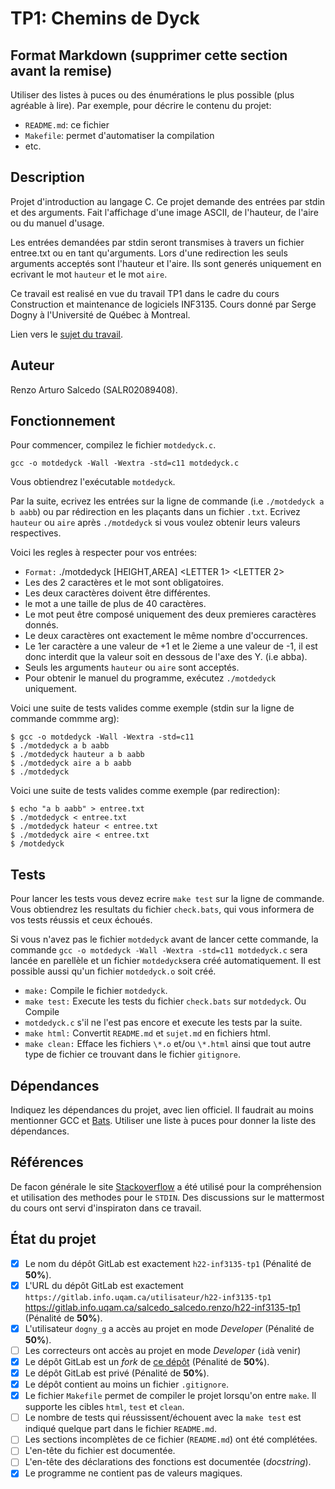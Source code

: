 # TP1: Chemins de Dyck


## Format Markdown (supprimer cette section avant la remise)

Utiliser des listes à puces ou des énumérations le plus possible (plus agréable
à lire). Par exemple, pour décrire le contenu du projet:

* `README.md`: ce fichier
* `Makefile`: permet d'automatiser la compilation
* etc.

## Description

Projet d'introduction au langage C. Ce projet demande des entrées par stdin et des arguments.
Fait l'affichage d'une image ASCII, de l'hauteur, de l'aire ou du manuel d'usage.

Les entrées demandées par stdin seront transmises à travers un fichier entree.txt ou en tant
qu'arguments.
Lors d'une redirection les seuls arguments acceptés sont l'hauteur et l'aire. 
Ils sont generés uniquement en ecrivant le mot `hauteur` et le mot `aire`.

Ce travail est realisé en vue du travail TP1 dans le cadre du cours Construction et
maintenance de logiciels INF3135. Cours donné par Serge Dogny à l'Université de Québec à Montreal.

Lien vers le [sujet du travail](https://gitlab.info.uqam.ca/salcedo_salcedo.renzo/h22-inf3135-tp1/-/blob/master/sujet.md).

## Auteur

Renzo Arturo Salcedo (SALR02089408).

## Fonctionnement

Pour commencer, compilez le fichier `motdedyck.c`.
```
gcc -o motdedyck -Wall -Wextra -std=c11 motdedyck.c
```
Vous obtiendrez l'exécutable `motdedyck`. 

Par la suite, ecrivez les entrées sur la ligne de commande (i.e `./motdedyck a b aabb`)
ou par rédirection en les plaçants dans un fichier `.txt`. Ecrivez `hauteur` ou `aire` après 
`./motdedyck` si vous voulez obtenir leurs valeurs respectives.

Voici les regles à respecter pour vos entrées:
* `Format:` ./motdedyck [HEIGHT,AREA] <LETTER 1> <LETTER 2> <WORD>
* Les des 2 caractères et le mot sont obligatoires.
* Les deux caractères doivent être différentes.
* le mot a une taille de plus de 40 caractères.
* Le mot peut être composé uniquement des deux premieres caractères donnés.
* Le deux caractères ont exactement le même nombre d'occurrences.
* Le 1er caractère a une valeur de +1 et le 2ieme a une valeur de -1, il est donc interdit
que la valeur soit en dessous de l'axe des Y. (i.e abba).
* Seuls les arguments `hauteur` ou `aire` sont acceptés.
* Pour obtenir le manuel du programme, exécutez `./motdedyck` uniquement.

Voici une suite de tests valides comme exemple (stdin sur la ligne de commande commme arg):
```
$ gcc -o motdedyck -Wall -Wextra -std=c11 
$ ./motdedyck a b aabb
$ ./motdedyck hauteur a b aabb
$ ./motdedyck aire a b aabb
$ ./motdedyck
```
Voici une suite de tests valides comme exemple (par redirection):
```
$ echo "a b aabb" > entree.txt
$ ./motdedyck < entree.txt
$ ./motdedyck hateur < entree.txt
$ ./motdedyck aire < entree.txt
$ /motdedyck
```

## Tests

Pour lancer les tests vous devez ecrire `make test` sur la ligne de commande.
Vous obtiendrez les resultats du fichier `check.bats`, qui vous informera de vos tests réussis et ceux 
échoués.

Si vous n'avez pas le fichier `motdedyck` avant de lancer cette commande, la 
commande `gcc -o motdedyck -Wall -Wextra -std=c11 motdedyck.c` sera lancée en parellèle et 
un fichier `motdedyck`sera créé automatiquement. Il est possible aussi qu'un fichier 
`motdedyck.o` soit créé.

* `make:` Compile le fichier `motdedyck`.
* `make test:` Execute les tests du fichier `check.bats` sur `motdedyck`. Ou Compile 
* `motdedyck.c` s'il ne l'est pas encore et execute les tests par la suite.
* `make html:` Convertit `README.md` et `sujet.md` en fichiers html.
* `make clean:` Efface les fichiers `\*.o` et/ou `\*.html` ainsi que tout autre type de fichier
ce trouvant dans le fichier `gitignore`.

## Dépendances

Indiquez les dépendances du projet, avec lien officiel. Il faudrait au moins
mentionner GCC et [Bats](https://github.com/bats-core/bats-core). Utiliser une
liste à puces pour donner la liste des dépendances.

## Références

De facon générale le site [Stackoverflow](https://stackoverflow.com/) a été utilisé pour la 
compréhension et utilisation des methodes pour le `STDIN`. 
Des discussions sur le mattermost du cours ont servi d'inspiraton dans ce travail.

## État du projet

* [X] Le nom du dépôt GitLab est exactement `h22-inf3135-tp1` (Pénalité de
  **50%**).
* [X] L'URL du dépôt GitLab est exactement `https://gitlab.info.uqam.ca/utilisateur/h22-inf3135-tp1`
https://gitlab.info.uqam.ca/salcedo_salcedo.renzo/h22-inf3135-tp1
  (Pénalité de **50%**).
* [X] L'utilisateur `dogny_g` a accès au projet en mode *Developer*
  (Pénalité de **50%**).
* [ ] Les correcteurs ont accès au projet en mode *Developer* (`id`à venir)
* [X] Le dépôt GitLab est un *fork* de [ce
  dépôt](https://gitlab.info.uqam.ca/inf3135-sdo/h22-inf3135-tp1)
  (Pénalité de **50%**).
* [X] Le dépôt GitLab est privé (Pénalité de **50%**).
* [X] Le dépôt contient au moins un fichier `.gitignore`.
* [X] Le fichier `Makefile` permet de compiler le projet lorsqu'on entre
  `make`. Il supporte les cibles `html`, `test` et `clean`.
* [ ] Le nombre de tests qui réussissent/échouent avec la `make test` est
  indiqué quelque part dans le fichier `README.md`.
* [ ] Les sections incomplètes de ce fichier (`README.md`) ont été complétées.
* [ ] L'en-tête du fichier est documentée.
* [ ] L'en-tête des déclarations des fonctions est documentée (*docstring*).
* [X] Le programme ne contient pas de valeurs magiques.
